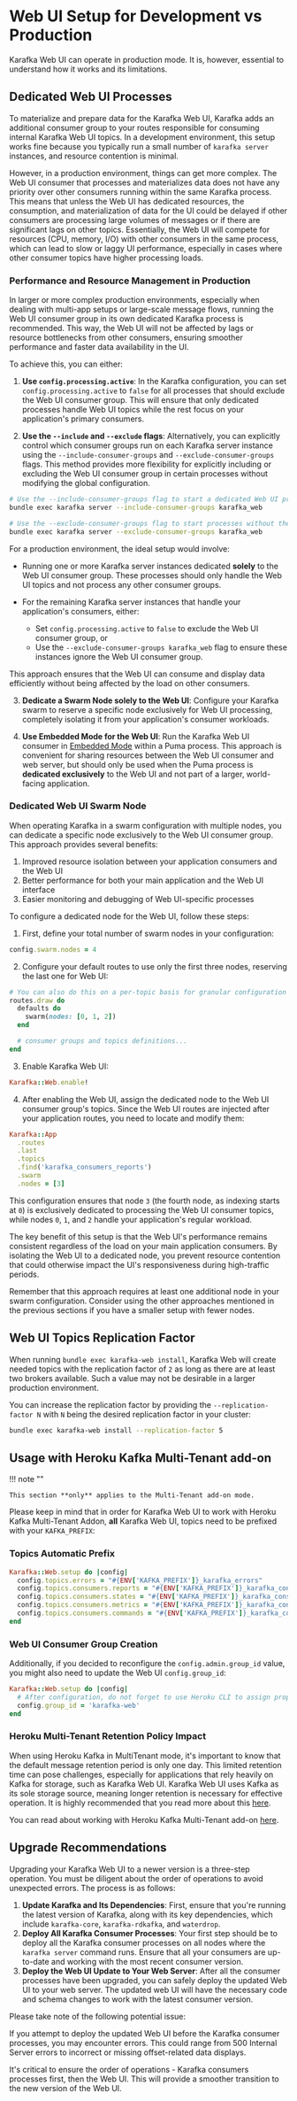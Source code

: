 # Web UI Setup for Development vs Production

Karafka Web UI can operate in production mode. It is, however, essential to understand how it works and its limitations.

## Dedicated Web UI Processes

To materialize and prepare data for the Karafka Web UI, Karafka adds an additional consumer group to your routes responsible for consuming internal Karafka Web UI topics. In a development environment, this setup works fine because you typically run a small number of `karafka server` instances, and resource contention is minimal.

However, in a production environment, things can get more complex. The Web UI consumer that processes and materializes data does not have any priority over other consumers running within the same Karafka process. This means that unless the Web UI has dedicated resources, the consumption, and materialization of data for the UI could be delayed if other consumers are processing large volumes of messages or if there are significant lags on other topics. Essentially, the Web UI will compete for resources (CPU, memory, I/O) with other consumers in the same process, which can lead to slow or laggy UI performance, especially in cases where other consumer topics have higher processing loads.

### Performance and Resource Management in Production

In larger or more complex production environments, especially when dealing with multi-app setups or large-scale message flows, running the Web UI consumer group in its own dedicated Karafka process is recommended. This way, the Web UI will not be affected by lags or resource bottlenecks from other consumers, ensuring smoother performance and faster data availability in the UI.

To achieve this, you can either:

1. **Use `config.processing.active`**: In the Karafka configuration, you can set `config.processing.active` to `false` for all processes that should exclude the Web UI consumer group. This will ensure that only dedicated processes handle Web UI topics while the rest focus on your application's primary consumers.

2. **Use the `--include` and `--exclude` flags**: Alternatively, you can explicitly control which consumer groups run on each Karafka server instance using the `--include-consumer-groups` and `--exclude-consumer-groups` flags. This method provides more flexibility for explicitly including or excluding the Web UI consumer group in certain processes without modifying the global configuration.

```bash
# Use the --include-consumer-groups flag to start a dedicated Web UI process
bundle exec karafka server --include-consumer-groups karafka_web

# Use the --exclude-consumer-groups flag to start processes without the Web UI consumer group
bundle exec karafka server --exclude-consumer-groups karafka_web
```

For a production environment, the ideal setup would involve:

- Running one or more Karafka server instances dedicated **solely** to the Web UI consumer group. These processes should only handle the Web UI topics and not process any other consumer groups.

- For the remaining Karafka server instances that handle your application's consumers, either:
    - Set `config.processing.active` to `false` to exclude the Web UI consumer group, or
    - Use the `--exclude-consumer-groups karafka_web` flag to ensure these instances ignore the Web UI consumer group.

This approach ensures that the Web UI can consume and display data efficiently without being affected by the load on other consumers.

3. **Dedicate a Swarm Node solely to the Web UI**: Configure your Karafka swarm to reserve a specific node exclusively for Web UI processing, completely isolating it from your application's consumer workloads.

4. **Use Embedded Mode for the Web UI**: Run the Karafka Web UI consumer in [Embedded Mode](Embedding) within a Puma process. This approach is convenient for sharing resources between the Web UI consumer and web server, but should only be used when the Puma process is **dedicated exclusively** to the Web UI and not part of a larger, world-facing application.

### Dedicated Web UI Swarm Node

When operating Karafka in a swarm configuration with multiple nodes, you can dedicate a specific node exclusively to the Web UI consumer group. This approach provides several benefits:

1. Improved resource isolation between your application consumers and the Web UI
1. Better performance for both your main application and the Web UI interface
1. Easier monitoring and debugging of Web UI-specific processes

To configure a dedicated node for the Web UI, follow these steps:

1. First, define your total number of swarm nodes in your configuration:

```ruby
config.swarm.nodes = 4
```

2. Configure your default routes to use only the first three nodes, reserving the last one for Web UI:

```ruby
# You can also do this on a per-topic basis for granular configuration
routes.draw do
  defaults do
    swarm(nodes: [0, 1, 2])
  end

  # consumer groups and topics definitions...
end
```

3. Enable Karafka Web UI:

```ruby
Karafka::Web.enable!
```

4. After enabling the Web UI, assign the dedicated node to the Web UI consumer group's topics. Since the Web UI routes are injected after your application routes, you need to locate and modify them:

```ruby
Karafka::App
  .routes
  .last
  .topics
  .find('karafka_consumers_reports')
  .swarm
  .nodes = [3]
```

This configuration ensures that node `3` (the fourth node, as indexing starts at `0`) is exclusively dedicated to processing the Web UI consumer topics, while nodes `0`, `1`, and `2` handle your application's regular workload.

The key benefit of this setup is that the Web UI's performance remains consistent regardless of the load on your main application consumers. By isolating the Web UI to a dedicated node, you prevent resource contention that could otherwise impact the UI's responsiveness during high-traffic periods.

Remember that this approach requires at least one additional node in your swarm configuration. Consider using the other approaches mentioned in the previous sections if you have a smaller setup with fewer nodes.

## Web UI Topics Replication Factor

When running `bundle exec karafka-web install`, Karafka Web will create needed topics with the replication factor of `2` as long as there are at least two brokers available. Such a value may not be desirable in a larger production environment.

You can increase the replication factor by providing the `--replication-factor N` with `N` being the desired replication factor in your cluster:

```bash
bundle exec karafka-web install --replication-factor 5
```

## Usage with Heroku Kafka Multi-Tenant add-on

!!! note ""

    This section **only** applies to the Multi-Tenant add-on mode.

Please keep in mind that in order for Karafka Web UI to work with Heroku Kafka Multi-Tenant Addon, **all** Karafka Web UI, topics need to be prefixed with your `KAFKA_PREFIX`:

### Topics Automatic Prefix

```ruby
Karafka::Web.setup do |config|
  config.topics.errors = "#{ENV['KAFKA_PREFIX']}_karafka_errors"
  config.topics.consumers.reports = "#{ENV['KAFKA_PREFIX']}_karafka_consumers_reports"
  config.topics.consumers.states = "#{ENV['KAFKA_PREFIX']}_karafka_consumers_states"
  config.topics.consumers.metrics = "#{ENV['KAFKA_PREFIX']}_karafka_consumers_metrics"
  config.topics.consumers.commands = "#{ENV['KAFKA_PREFIX']}_karafka_consumers_commands"
end
```

### Web UI Consumer Group Creation

Additionally, if you decided to reconfigure the `config.admin.group_id` value, you might also need to update the Web UI `config.group_id`:

```ruby
Karafka::Web.setup do |config|
  # After configuration, do not forget to use Heroku CLI to assign proper ACL permissions to this group.
  config.group_id = 'karafka-web'
end
```

### Heroku Multi-Tenant Retention Policy Impact

When using Heroku Kafka in MultiTenant mode, it's important to know that the default message retention period is only one day. This limited retention time can pose challenges, especially for applications that rely heavily on Kafka for storage, such as Karafka Web UI. Karafka Web UI uses Kafka as its sole storage source, meaning longer retention is necessary for effective operation. It is highly recommended that you read more about this [here](Deployment#heroku-retention-policy-impact-on-the-web-ui).

You can read about working with Heroku Kafka Multi-Tenant add-on [here](Deployment#heroku).

## Upgrade Recommendations

Upgrading your Karafka Web UI to a newer version is a three-step operation. You must be diligent about the order of operations to avoid unexpected errors. The process is as follows:

1. **Update Karafka and Its Dependencies**: First, ensure that you're running the latest version of Karafka, along with its key dependencies, which include `karafka-core`, `karafka-rdkafka`, and `waterdrop`.
2. **Deploy All Karafka Consumer Processes**: Your first step should be to deploy all the Karafka consumer processes on all nodes where the `karafka server` command runs. Ensure that all your consumers are up-to-date and working with the most recent consumer version.
3. **Deploy the Web UI Update to Your Web Server**: After all the consumer processes have been upgraded, you can safely deploy the updated Web UI to your web server. The updated web UI will have the necessary code and schema changes to work with the latest consumer version.

Please take note of the following potential issue:

If you attempt to deploy the updated Web UI before the Karafka consumer processes, you may encounter errors. This could range from 500 Internal Server errors to incorrect or missing offset-related data displays.

It's critical to ensure the order of operations - Karafka consumers processes first, then the Web UI. This will provide a smoother transition to the new version of the Web UI.
